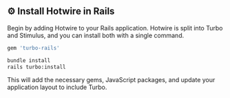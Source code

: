 ## ⚙️ Install Hotwire in Rails

Begin by adding Hotwire to your Rails application. Hotwire is split into Turbo and Stimulus, and you can install both with a single command.

```bash
gem 'turbo-rails'
```  
```bash
bundle install
rails turbo:install
```  
This will add the necessary gems, JavaScript packages, and update your application layout to include Turbo.